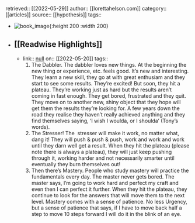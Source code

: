 retrieved:: [[2022-05-29]]
author:: [[lorettahelson.com]]
category:: [[articles]]
source:: [[hypothesis]]
tags::

- ![book_image](https://readwise-assets.s3.amazonaws.com/static/images/article1.be68295a7e40.png){:height 200 :width 200}
- ## [[Readwise Highlights]]
	- link:: [null](null)
	  on:: [[2022-05-20]]
	  tags:: 
	  1. The Dabbler. The dabbler loves new things. At the beginning the new thing or experience, etc. feels good. It’s new and interesting. They learn a new skill, they go at with great enthusiam and they start to see some results. They’re excited! But soon, they hit a plateau. They’re working just as hard but the results aren’t coming in fast enough. They get bored, frustrated and they quit. They move on to another new, shiny object that they hope will get them the results they’re looking for. A few years down the road they realise they haven’t really achieved anything and they find themselves saying, ‘I wish I woulda, or I shoulda’ (Tony’s words).
	  2. The Stresser! The  stresser will make it work, no matter what, dang it! They will push & push & push, work and work and work until they darn well get a result. When they hit the plateau (please note there is always a plateau), they will just keep pushing through it, working harder and not necessarily smarter until eventually they burn themselves out!
	  3. Then there’s Mastery. People who study mastery will practice the fundamentals every day. The master never gets bored. The master says, I’m going to work hard and perfect my craft and even then I can perfect it further. When they hit the plateau, they continue to look for the answers that will move them to the next level. Mastery comes with a sense of patience. No less Urgency, but a sense of patience that says, if I have to move back half a step to move 10 steps forward I will do it in the blink of an eye.